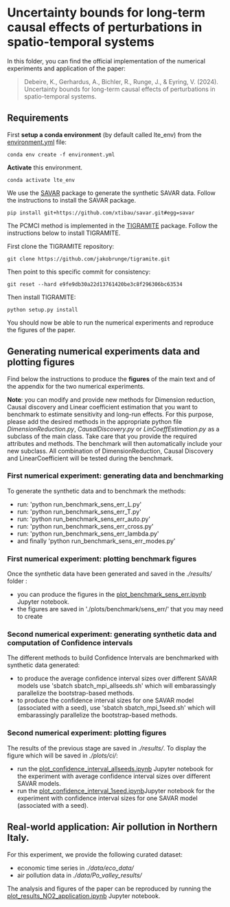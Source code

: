 # Uncertainty bounds for long-term causal effects of perturbations in spatio-temporal systems

In this folder, you can find the official implementation of the numerical experiments and application of the paper:
> Debeire, K., Gerhardus, A., Bichler, R., Runge, J., & Eyring, V. (2024). Uncertainty bounds for long-term causal effects of perturbations in spatio-temporal systems.

## Requirements

First **setup a conda environment** (by default called lte_env) from the [environment.yml](./environment.yml) file:

```setup
conda env create -f environment.yml
```

**Activate** this environment.

```
conda activate lte_env
```

We use the [SAVAR](https://github.com/xtibau/savar.git) package to generate the synthetic SAVAR data. Follow the instructions to install the SAVAR package.

```
pip install git+https://github.com/xtibau/savar.git#egg=savar
```

The PCMCI method is implemented in the [TIGRAMITE](https://github.com/jakobrunge/tigramite/) package. Follow the instructions below to install TIGRAMITE. 

First clone the TIGRAMITE repository:

```
git clone https://github.com/jakobrunge/tigramite.git
```

Then point to this specific commit for consistency:

```
git reset --hard e9fe9db30a22d13761420be3c8f296306bc63534
```

Then install TIGRAMITE:

```
python setup.py install
```

 You should now be able to run the numerical experiments and reproduce the figures of the paper.

## Generating numerical experiments data and plotting figures

Find below the instructions to produce the **figures** of the main text and of the appendix for the two numerical experiments.

**Note**: you can modify and provide new methods for Dimension reduction, Causal discovery and Linear coefficient estimation that you want to benchmark to estimate sensitivity and long-run effects. For this purpose, please add the desired methods in the appropriate python file *DimensionReduction.py*, *CausalDiscovery.py* or *LinCoeffEstimation.py* as a subclass of the main class. Take care that you provide the required attributes and methods. The benchmark will then automatically include your new subclass. All combination of DimensionReduction, Causal Discovery and LinearCoefficient will be tested during the benchmark.

### First numerical experiment: generating data and benchmarking

To generate the synthetic data and to benchmark the methods:
- run: 'python run_benchmark_sens_err_L.py'
- run: 'python run_benchmark_sens_err_T.py'
- run: 'python run_benchmark_sens_err_auto.py'
- run: 'python run_benchmark_sens_err_cross.py'
- run: 'python run_benchmark_sens_err_lambda.py'
- and finally 'python run_benchmark_sens_err_modes.py'

### First numerical experiment: plotting benchmark figures
Once the synthetic data have been generated and saved in the *./results/* folder :
- you can produce the figures in the [plot_benchmark_sens_err.ipynb](./plot_benchmark_sens_err.ipynb) Jupyter notebook.
- the figures are saved in './plots/benchmark/sens_err/' that you may need to create

### Second numerical experiment: generating synthetic data and computation of Confidence intervals 

The different methods to build Confidence Intervals are benchmarked with synthetic data generated:
- to produce the average confidence interval sizes over different SAVAR models use 'sbatch sbatch_mpi_allseeds.sh' which will embarassingly parallelize the bootstrap-based methods.
- to produce the confidence interval sizes for one SAVAR model (associated with a seed), use 'sbatch sbatch_mpi_1seed.sh' which will embarassingly parallelize the bootstrap-based methods.

### Second numerical experiment: plotting figures
The results of the previous stage are saved in *./results/*. To display the figure which will be saved in *./plots/ci/*:
- run the [plot_confidence_interval_allseeds.ipynb](./plot_confidence_interval_allseeds.ipynb) Jupyter notebook for the experiment with  average confidence interval sizes over different SAVAR models.
- run the [plot_confidence_interval_1seed.ipynb](./plot_confidence_interval_1seed.ipynb)Jupyter notebook for the experiment with confidence interval sizes for one SAVAR model (associated with a seed).

## Real-world application: Air pollution in Northern Italy.

For this experiment, we provide the following curated dataset:
- economic time series in *./data/eco_data/* 
- air pollution data in *./data/Po_valley_results/*

The analysis and figures of the paper can be reproduced by running the [plot_results_NO2_application.ipynb](./plot_results_NO2_application.ipynb) Jupyter notebook.
